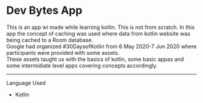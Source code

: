 # Dev Bytes App
This is an app wi made while learning kotlin. This is not from scratch. In this app the concept of caching was used where data from kotlin website was being cached to a Room database.
<br>
Google had organized #30DaysofKotlin from 6 May 2020-7 Jun 2020 where participants were provided with some assets.<br>
These assets taught us with the basics of kotlin, some basic appas and some intermidiate level apps covering concepts accordingly.
___
Language Used
* Kotlin
